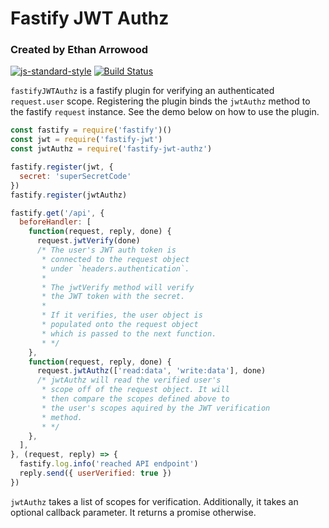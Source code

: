 # Fastify JWT Authz
### Created by Ethan Arrowood

[![js-standard-style](https://img.shields.io/badge/code%20style-standard-brightgreen.svg?style=flat)](http://standardjs.com/) [![Build Status](https://travis-ci.org/Ethan-Arrowood/fastify-jwt-authz.svg?branch=master)](https://travis-ci.org/Ethan-Arrowood/fastify-jwt-authz)

`fastifyJWTAuthz` is a fastify plugin for verifying an authenticated `request.user` scope. Registering the plugin binds the `jwtAuthz` method to the fastify `request` instance. See the demo below on how to use the plugin.

```js
const fastify = require('fastify')()
const jwt = require('fastify-jwt')
const jwtAuthz = require('fastify-jwt-authz')

fastify.register(jwt, {
  secret: 'superSecretCode'
})
fastify.register(jwtAuthz)

fastify.get('/api', {
  beforeHandler: [
    function(request, reply, done) {
      request.jwtVerify(done)
      /* The user's JWT auth token is
       * connected to the request object 
       * under `headers.authentication`.
       * 
       * The jwtVerify method will verify 
       * the JWT token with the secret.
       * 
       * If it verifies, the user object is 
       * populated onto the request object 
       * which is passed to the next function.
       * */
    }, 
    function(request, reply, done) {
      request.jwtAuthz(['read:data', 'write:data'], done)
      /* jwtAuthz will read the verified user's
       * scope off of the request object. It will 
       * then compare the scopes defined above to
       * the user's scopes aquired by the JWT verification
       * method.
       * */
    },
  ],
}, (request, reply) => {
  fastify.log.info('reached API endpoint')
  reply.send({ userVerified: true })
})
```

`jwtAuthz` takes a list of scopes for verification. Additionally, it takes an optional callback parameter. It returns a promise otherwise.